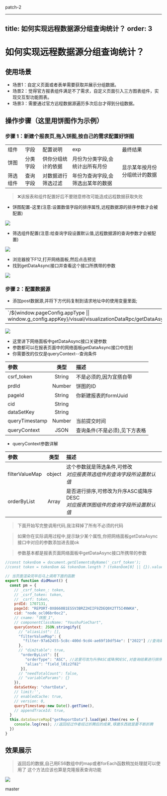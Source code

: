 patch-2

---
title: 如何实现远程数据源分组查询统计？
order: 3
---

# 如何实现远程数据源分组查询统计？

## 使用场景

- 场景1：自定义页面或者表单需要获取并展示分组数据。
- 场景2：觉得官方报表组件满足不了需求，自定义页面引入三方图表组件，实现交互型功能图表。
- 场景3：需要通过官方远程数据源遍历多次后台才得到分组数据。

## 操作步骤（这里用饼图作为示例）
### 步骤 1：新建个报表页,拖入饼图,按自己的需求配置好饼图

<table>
    <tr>
        <td>组件</td> 
        <td>字段</td> 
        <td>配置说明</td> 
        <td>exp</td> 
        <td>最终结果</td> 
   </tr>
    <tr>  
  		  <td>饼图</td> 
        <td>分类字段</td> 
        <td>供你分组统计的依据</td> 
        <td>月份为分类字段,会统计出所有月份</td> 
        <td rowspan="2">显示某年按月份分组统计的数据</td>   
    </tr>
    <tr>  
  		  <td>筛选组件</td> 
        <td>查询字段</td> 
        <td>对数据进行筛选过滤</td> 
        <td>年份为查询字段,会筛选出某年的数据</td> 
    </tr>
</table>

> ❌该报表和组件配置好后不要随意修改可能造成远程数据获取失败  
- 饼图配置-这里(注意:设置数值字段的排序属性,远程数据源的排序参数才会被配置)

![](https://pic.imgdb.cn/item/624fd49e239250f7c5efcb12.png)
- 筛选组件配置(注意:给查询字段设置默认值,远程数据源的查询参数才会被配置)  

![](https://pic.imgdb.cn/item/624fd41f239250f7c5eeb369.png)

- 浏览器按下F12,打开网络面板,然后点击预览
- 找到getDataAsync接口并查看这个接口所携带的参数 

![](https://pic.imgdb.cn/item/624fad98239250f7c59213c8.png)
### 步骤 2：配置数据源

- 添加post数据源,并将下方代码复制到请求地址中的使用变量里面;
<table>
<td>
`/${window.pageConfig.appType || window.g_config.appKey}/visual/visualizationDataRpc/getDataAsync.json`
</td>
</table> 

![](https://pic.imgdb.cn/item/624fab70239250f7c58c97c1.png)

- 这里讲下网络面板中getDataAsync接口关键参数 
- 参数都可以在报表页面中的网络面板getDataAsync接口中找到
- 你需要改的仅仅是queryContext--查询条件


| 参数      | 类型 | 描述     |
| :---        |    :----:   |          :--- |
| csrf_token     | String       | 不是必须的,因为宜搭自带   |
| prdId   | Number        | 饼图的ID      |
| pageId      | String       | 你新建报表的formUuid   |
| cid   | String        |       |
| dataSetKey     | String       |    |
| queryTimestamp   | Number        | 当前提交时间      |
| queryContext   | JSON        | 查询条件(不是必须),见下方表格      |

- queryContext参数详解 

| 参数      | 类型 | 描述     |
| :---        |    :----:   |          :--- |
| filterValueMap     | object       | 这个参数就是筛选条件,可修改<br>*对应报表筛选组件的查询字段所设置默认值*   |
| orderByList   | Array        | 是否进行排序,可修改为升序ASC或降序DESC<br>*对应报表饼图组件的查询字段所设置默认值*      |  

> 下面开始写完整调用代码,我注释掉了所有不必须的代码

> 如果你在实际调用过程中,提示缺少某个属性,你把网络面板getDataAsync接口中对应的参数添加进去就ok

> 参数基本都是报表页面网络面板中getDataAsync接口所携带的参数


```js
//const tokenDom = document.getElementsByName('_csrf_token');
//const token = tokenDom && tokenDom.length ? (tokenDom[0] || {}).value : '';

// 当页面渲染完毕后马上调用下面的函数
export function didMount() {
  const pm = {
    // _csrf_token_: token,
    // _csrf_token: token,
    // _csrf: token,
    prdId: 1707131,  
    pageId: "REPORT-0X8660B1ESSV3BRZ2HIIF9ZDEQ0X2TT5I4NWKA",
    cid: "node_ocl06br0oc2",
    // cname: "饼图_1",
    // componentClassName: "YoushuPieChart",
    queryContext: JSON.stringify({
      // "aliasList": [],
      "filterValueMap": {
        "filter-97a62455-5c8c-400d-9cd4-ae69f10df54e": ["2022"] //查询条件2021,2022都可以,根据你的而实际需求改
      },
      // "dim2table": true,
       "orderByList": [{
         "orderType": "ASC", //这里可改为升序ASC或降序DESC,对查询结果进行排序
         "alias": "field_l01z2f82" 
       }],
      // "needTotalCount": false,
      // "variableParams": {}
    }),
    dataSetKey: "chartData",
    // limit:'',
    // enabledCache: true,
    // version: 0,
    queryTimestamp:new Date().getTime(),
    // appendTraceId: true,
  }
  this.dataSourceMap["getReportData"].load(pm).then(res => {
    console.log(res); //返回经过作者经过折腾后的成果,琢磨东西就是要不断折腾
  })
}
```
## 效果展示  

> 返回后的数据,自己用ES6数组中的map或者forEach函数稍加处理就可以使用了
> 这个方法应该也算是克隆报表查询功能

![](https://pic.imgdb.cn/item/624fda11239250f7c5fb99fc.png)

master